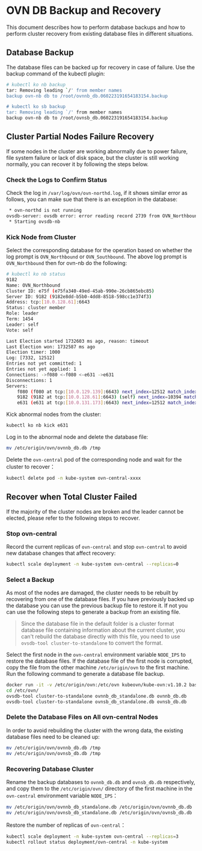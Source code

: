# OVN DB Backup and Recovery

This document describes how to perform database backups and how to 
perform cluster recovery from existing database files in different situations.

## Database Backup

The database files can be backed up for recovery in case of failure. Use 
the backup command of the kubectl plugin:

```bash
# kubectl ko nb backup
tar: Removing leading `/' from member names
backup ovn-nb db to /root/ovnnb_db.060223191654183154.backup

# kubectl ko sb backup
tar: Removing leading `/' from member names
backup ovn-nb db to /root/ovnsb_db.060223191654183154.backup
```

## Cluster Partial Nodes Failure Recovery

If some nodes in the cluster are working abnormally due to power failure, 
file system failure or lack of disk space, but the cluster is still working normally, you can recover it by following the steps below.

### Check the Logs to Confirm Status

Check the log in `/var/log/ovn/ovn-northd.log`, if it shows similar error as follows, 
you can make sue that there is an exception in the database:

```bash
 * ovn-northd is not running
ovsdb-server: ovsdb error: error reading record 2739 from OVN_Northbound log: record 2739 advances commit index to 6308 but last log index is 6307
 * Starting ovsdb-nb
```

### Kick Node from Cluster

Select the corresponding database for the operation based on whether the log prompt is `OVN_Northbound` or `OVN_Southbound`.
The above log prompt is `OVN_Northbound` then for ovn-nb do the following:

```bash
# kubectl ko nb status
9182
Name: OVN_Northbound
Cluster ID: e75f (e75fa340-49ed-45ab-990e-26cb865ebc85)
Server ID: 9182 (9182e8dd-b5b0-4dd8-8518-598cc1e374f3)
Address: tcp:[10.0.128.61]:6643
Status: cluster member
Role: leader
Term: 1454
Leader: self
Vote: self

Last Election started 1732603 ms ago, reason: timeout
Last Election won: 1732587 ms ago
Election timer: 1000
Log: [7332, 12512]
Entries not yet committed: 1
Entries not yet applied: 1
Connections: ->f080 <-f080 <-e631 ->e631
Disconnections: 1
Servers:
    f080 (f080 at tcp:[10.0.129.139]:6643) next_index=12512 match_index=12510 last msg 63 ms ago
    9182 (9182 at tcp:[10.0.128.61]:6643) (self) next_index=10394 match_index=12510
    e631 (e631 at tcp:[10.0.131.173]:6643) next_index=12512 match_index=0
```

Kick abnormal nodes from the cluster:

```bash
kubectl ko nb kick e631
```

Log in to the abnormal node and delete the database file:

```bash
mv /etc/origin/ovn/ovnnb_db.db /tmp
```

Delete the `ovn-central` pod of the corresponding node and wait for the cluster to recover：

```bash
kubectl delete pod -n kube-system ovn-central-xxxx
```

## Recover when Total Cluster Failed

If the majority of the cluster nodes are broken and the leader cannot be elected, please refer to the following steps to recover.

### Stop ovn-central

Record the current replicas of `ovn-central` and stop `ovn-central` to avoid new database changes that affect recovery:

```bash
kubectl scale deployment -n kube-system ovn-central --replicas=0
```

### Select a Backup

As most of the nodes are damaged, the cluster needs to be rebuilt by recovering from one of the database files.
If you have previously backed up the database you can use the previous backup file to restore it.
If not you can use the following steps to generate a backup from an existing file.

> Since the database file in the default folder is a cluster format database file containing information about 
> the current cluster, you can't rebuild the database directly with this file, 
> you need to use `ovsdb-tool cluster-to-standalone` to convert the format.


Select the first node in the `ovn-central` environment variable `NODE_IPS` to restore the database files. 
If the database file of the first node is corrupted, copy the file from the other machine `/etc/origin/ovn` to 
the first machine. Run the following command to generate a database file backup.

```bash
docker run -it -v /etc/origin/ovn:/etc/ovn kubeovn/kube-ovn:v1.10.2 bash
cd /etc/ovn/
ovsdb-tool cluster-to-standalone ovnnb_db_standalone.db ovnnb_db.db
ovsdb-tool cluster-to-standalone ovnsb_db_standalone.db ovnsb_db.db
```

### Delete the Database Files on All ovn-central Nodes

In order to avoid rebuilding the cluster with the wrong data, the existing database files need to be cleaned up:

```bash
mv /etc/origin/ovn/ovnnb_db.db /tmp
mv /etc/origin/ovn/ovnsb_db.db /tmp
```

### Recovering Database Cluster

Rename the backup databases to `ovnnb_db.db` and `ovnsb_db.db` respectively, 
and copy them to the `/etc/origin/ovn/` directory of the first machine in the `ovn-central` environment variable `NODE_IPS`：

```bash
mv /etc/origin/ovn/ovnnb_db_standalone.db /etc/origin/ovn/ovnnb_db.db
mv /etc/origin/ovn/ovnsb_db_standalone.db /etc/origin/ovn/ovnsb_db.db
```

Restore the number of replicas of `ovn-central`：

```bash
kubectl scale deployment -n kube-system ovn-central --replicas=3
kubectl rollout status deployment/ovn-central -n kube-system
```
